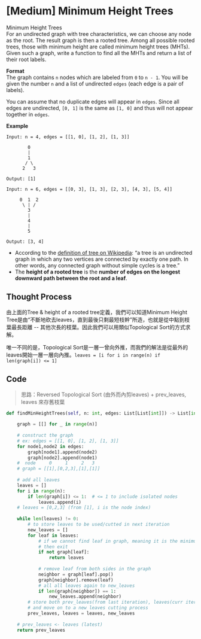 # \[Medium\] Minimum Height Trees

Minimum Height Trees  
For an undirected graph with tree characteristics, we can choose any node as the root. The result graph is then a rooted tree. Among all possible rooted trees, those with minimum height are called minimum height trees \(MHTs\). Given such a graph, write a function to find all the MHTs and return a list of their root labels.

**Format**  
The graph contains `n` nodes which are labeled from `0` to `n - 1`. You will be given the number `n` and a list of undirected `edges` \(each edge is a pair of labels\).

You can assume that no duplicate edges will appear in `edges`. Since all edges are undirected, `[0, 1]` is the same as `[1, 0]` and thus will not appear together in `edges`.

**Example**

```text
Input: n = 4, edges = [[1, 0], [1, 2], [1, 3]]

        0
        |
        1
       / \
      2   3 

Output: [1]
```

```text
Input: n = 6, edges = [[0, 3], [1, 3], [2, 3], [4, 3], [5, 4]]

     0  1  2
      \ | /
        3
        |
        4
        |
        5 

Output: [3, 4]
```

* According to the [definition of tree on Wikipedia](https://en.wikipedia.org/wiki/Tree_%28graph_theory%29): “a tree is an undirected graph in which any two vertices are connected by exactly one path. In other words, any connected graph without simple cycles is a tree.”
* The **height of a rooted tree** is the **number of edges on the longest downward path between the root and a leaf**.

## Thought Process

由上面的Tree & height of a rooted tree定義，我們可以知道Minimum Height Tree是由“不斷地砍去leaves，直到最後只剩最短枝幹”所造，也就是從中點到枝葉最長距離 -- 其他次長的枝葉。因此我們可以用類似Topological Sort的方式求解。

唯一不同的是，Topological Sort是一層一曾向外推，而我們的解法是從最外的leaves開始一層一層向內推。`leaves = [i for i in range(n) if len(graph[i]) <= 1]`



## Code

> 思路：Reversed Topological Sort \(由外而內剪leaves\) + prev\_leaves, leaves 來存舊枝葉

```python
def findMinHeightTrees(self, n: int, edges: List[List[int]]) -> List[int]:
    
    graph = [[] for _ in range(n)]
    
    # construct the graph
    # ex: edges = [[1, 0], [1, 2], [1, 3]]
    for node1,node2 in edges:
        graph[node1].append(node2)
        graph[node2].append(node1)
    #  node     0     1     2   3
    # graph = [[1],[0,2,3],[1],[1]]    
    
    # add all leaves
    leaves = []
    for i in range(n):
        if len(graph[i]) <= 1:  # <= 1 to include isolated nodes
            leaves.append(i)
    # leaves = [0,2,3] (from [1], i is the node index)
    
    while len(leaves) != 0:
        # to store leaves to be used/cutted in next iteration
        new_leaves = []
        for leaf in leaves:
            # if we cannot find leaf in graph, meaning it is the minimum height trees
            # then exit
            if not graph[leaf]:
                return leaves
    
            # remove leaf from both sides in the graph
            neighbor = graph[leaf].pop()
            graph[neighbor].remove(leaf)
            # all all leaves again to new_leaves
            if len(graph[neighbor]) == 1:
                new_leaves.append(neighbor)
        # store both prev_leaves(from last iteration), leaves(curr iteration)
        # and move on to a new leaves cutting process
        prev_leaves, leaves = leaves, new_leaves   
        
    # prev_leaves <- leaves (latest)
    return prev_leaves
    

```

